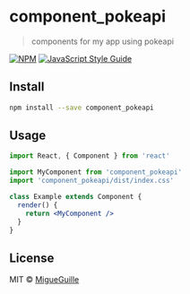 # component_pokeapi

> components for my app using pokeapi

[![NPM](https://img.shields.io/npm/v/component_pokeapi.svg)](https://www.npmjs.com/package/component_pokeapi) [![JavaScript Style Guide](https://img.shields.io/badge/code_style-standard-brightgreen.svg)](https://standardjs.com)

## Install

```bash
npm install --save component_pokeapi
```

## Usage

```jsx
import React, { Component } from 'react'

import MyComponent from 'component_pokeapi'
import 'component_pokeapi/dist/index.css'

class Example extends Component {
  render() {
    return <MyComponent />
  }
}
```

## License

MIT © [MigueGuille](https://github.com/MigueGuille)

